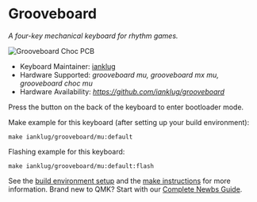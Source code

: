 # Grooveboard

*A four-key mechanical keyboard for rhythm games.*

![Grooveboard Choc PCB](https://i.imgur.com/bqnpp9g.jpg)

* Keyboard Maintainer: [ianklug](https://github.com/ianklug)
* Hardware Supported: *grooveboard mu, grooveboard mx mu, grooveboard choc mu*
* Hardware Availability: *https://github.com/ianklug/grooveboard*

Press the button on the back of the keyboard to enter bootloader mode.

Make example for this keyboard (after setting up your build environment):

    make ianklug/grooveboard/mu:default

Flashing example for this keyboard:

    make ianklug/grooveboard/mu:default:flash

See the [build environment setup](https://docs.qmk.fm/#/getting_started_build_tools) and the [make instructions](https://docs.qmk.fm/#/getting_started_make_guide) for more information. Brand new to QMK? Start with our [Complete Newbs Guide](https://docs.qmk.fm/#/newbs).
